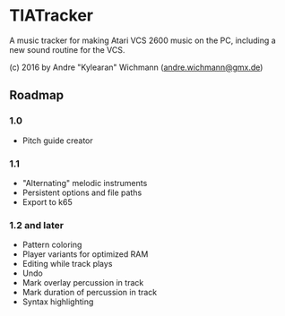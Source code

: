 # TIATracker #

A music tracker for making Atari VCS 2600 music on the PC, including a new sound routine for the VCS.

(c) 2016 by Andre "Kylearan" Wichmann (andre.wichmann@gmx.de)

## Roadmap ##

### 1.0 ###

* Pitch guide creator

### 1.1 ###

* "Alternating" melodic instruments
* Persistent options and file paths
* Export to k65

### 1.2 and later ###

* Pattern coloring
* Player variants for optimized RAM
* Editing while track plays
* Undo
* Mark overlay percussion in track
* Mark duration of percussion in track
* Syntax highlighting
